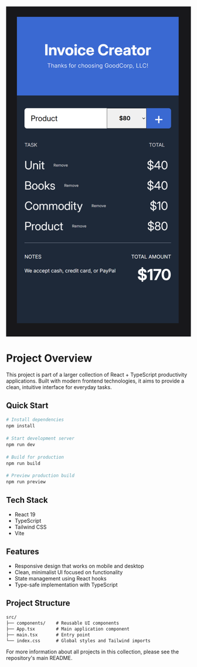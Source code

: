 ![Add image](invoice.PNG)


# Project Overview

This project is part of a larger collection of React + TypeScript productivity applications. Built with modern frontend technologies, it aims to provide a clean, intuitive interface for everyday tasks.

## Quick Start

```bash
# Install dependencies
npm install

# Start development server
npm run dev

# Build for production
npm run build

# Preview production build
npm run preview
```

## Tech Stack

- React 19
- TypeScript
- Tailwind CSS
- Vite

## Features

- Responsive design that works on mobile and desktop
- Clean, minimalist UI focused on functionality
- State management using React hooks
- Type-safe implementation with TypeScript

## Project Structure

```
src/
├── components/    # Reusable UI components
├── App.tsx        # Main application component
├── main.tsx       # Entry point
└── index.css      # Global styles and Tailwind imports
```

For more information about all projects in this collection, please see the repository's main README.
